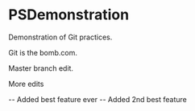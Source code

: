 PSDemonstration
===============

Demonstration of Git practices.

Git is the bomb.com.

Master branch edit.

More edits

-- Added best feature ever
-- Added 2nd best feature
